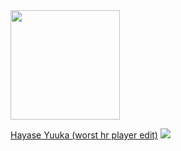 
<centre> 
    <a href="players/worsthrplayer/worsthrplayer.md">
        <img src="https://a.ppy.sh/14106450" width="175" height="175" >
    </a>
</centre>
<p>
    <a href="https://github.com/teerentt/skinhub/raw/refs/heads/main/players/worsthrplayer/Hayase%20Yuuka%20(worst%20hr%20player%20edit).osk">Hayase Yuuka (worst hr player edit)</a>
    <img src="https://i.imgur.com/CBDWEZo.jpeg"/>
</p>
